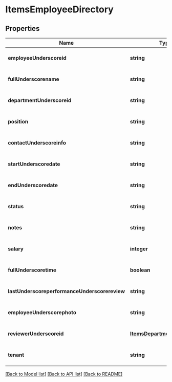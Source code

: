 # ItemsEmployeeDirectory

## Properties
Name | Type | Description | Notes
------------ | ------------- | ------------- | -------------
**employeeUnderscoreid** | **string** |  | [optional] [default to null]
**fullUnderscorename** | **string** |  | [optional] [default to null]
**departmentUnderscoreid** | **string** |  | [optional] [default to null]
**position** | **string** |  | [optional] [default to null]
**contactUnderscoreinfo** | **string** |  | [optional] [default to null]
**startUnderscoredate** | **string** |  | [optional] [default to null]
**endUnderscoredate** | **string** |  | [optional] [default to null]
**status** | **string** |  | [optional] [default to null]
**notes** | **string** |  | [optional] [default to null]
**salary** | **integer** |  | [optional] [default to null]
**fullUnderscoretime** | **boolean** |  | [optional] [default to null]
**lastUnderscoreperformanceUnderscorereview** | **string** |  | [optional] [default to null]
**employeeUnderscorephoto** | **string** |  | [optional] [default to null]
**reviewerUnderscoreid** | [**ItemsDepartmentManagerId**](ItemsDepartmentManagerId.md) |  | [optional] [default to null]
**tenant** | **string** |  | [optional] [default to null]

[[Back to Model list]](../README.md#documentation-for-models) [[Back to API list]](../README.md#documentation-for-api-endpoints) [[Back to README]](../README.md)


